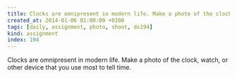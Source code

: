 ```yaml
---
title: Clocks are omnipresent in modern life. Make a photo of the clock, watch, or other device that you use most to tell time.
created_at: 2014-01-06 01:00:00 +0100
tags: [daily, assignment, photo, shoot, ds194]
kind: assignment
index: 194
---
```


Clocks are omnipresent in modern life. Make a photo of the clock, watch, or other device that you use most to tell time.
